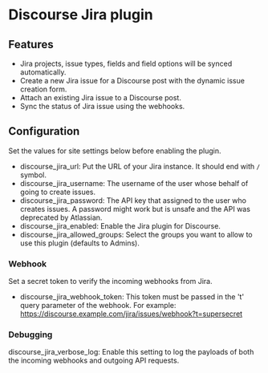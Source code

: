 # Discourse Jira plugin

## Features

- Jira projects, issue types, fields and field options will be synced automatically.
- Create a new Jira issue for a Discourse post with the dynamic issue creation form.
- Attach an existing Jira issue to a Discourse post.
- Sync the status of Jira issue using the webhooks.

## Configuration

Set the values for site settings below before enabling the plugin.

- discourse_jira_url: Put the URL of your Jira instance. It should end with `/` symbol.
- discourse_jira_username: The username of the user whose behalf of going to create issues.
- discourse_jira_password: The API key that assigned to the user who creates issues. A password might work but is unsafe and the API was deprecated by Atlassian.
- discourse_jira_enabled: Enable the Jira plugin for Discourse.
- discourse_jira_allowed_groups: Select the groups you want to allow to use this plugin (defaults to Admins).

### Webhook

Set a secret token to verify the incoming webhooks from Jira.

- discourse_jira_webhook_token: This token must be passed in the 't' query parameter of the webhook. For example: https://discourse.example.com/jira/issues/webhook?t=supersecret

### Debugging

discourse_jira_verbose_log: Enable this setting to log the payloads of both the incoming webhooks and outgoing API requests.

